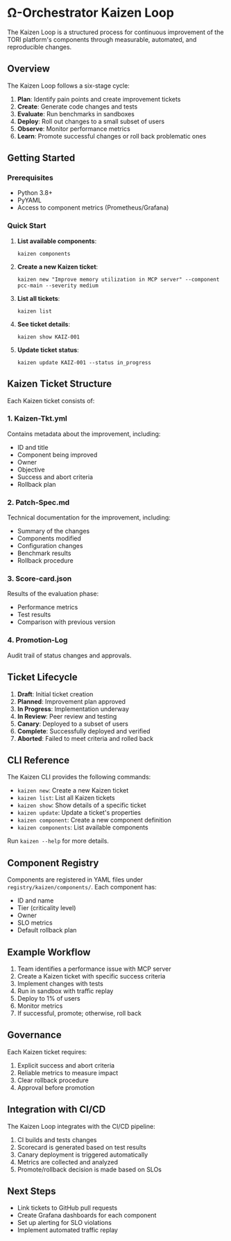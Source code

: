 # Ω-Orchestrator Kaizen Loop

The Kaizen Loop is a structured process for continuous improvement of the TORI platform's components through measurable, automated, and reproducible changes.

## Overview

The Kaizen Loop follows a six-stage cycle:
1. **Plan**: Identify pain points and create improvement tickets
2. **Create**: Generate code changes and tests
3. **Evaluate**: Run benchmarks in sandboxes
4. **Deploy**: Roll out changes to a small subset of users
5. **Observe**: Monitor performance metrics
6. **Learn**: Promote successful changes or roll back problematic ones

## Getting Started

### Prerequisites

- Python 3.8+
- PyYAML
- Access to component metrics (Prometheus/Grafana)

### Quick Start

1. **List available components**:
   ```batch
   kaizen components
   ```

2. **Create a new Kaizen ticket**:
   ```batch
   kaizen new "Improve memory utilization in MCP server" --component pcc-main --severity medium
   ```

3. **List all tickets**:
   ```batch
   kaizen list
   ```

4. **See ticket details**:
   ```batch
   kaizen show KAIZ-001
   ```

5. **Update ticket status**:
   ```batch
   kaizen update KAIZ-001 --status in_progress
   ```

## Kaizen Ticket Structure

Each Kaizen ticket consists of:

### 1. Kaizen-Tkt.yml

Contains metadata about the improvement, including:
- ID and title
- Component being improved
- Owner
- Objective
- Success and abort criteria
- Rollback plan

### 2. Patch-Spec.md

Technical documentation for the improvement, including:
- Summary of the changes
- Components modified
- Configuration changes
- Benchmark results
- Rollback procedure

### 3. Score-card.json

Results of the evaluation phase:
- Performance metrics
- Test results
- Comparison with previous version

### 4. Promotion-Log

Audit trail of status changes and approvals.

## Ticket Lifecycle

1. **Draft**: Initial ticket creation
2. **Planned**: Improvement plan approved
3. **In Progress**: Implementation underway
4. **In Review**: Peer review and testing
5. **Canary**: Deployed to a subset of users
6. **Complete**: Successfully deployed and verified
7. **Aborted**: Failed to meet criteria and rolled back

## CLI Reference

The Kaizen CLI provides the following commands:

- `kaizen new`: Create a new Kaizen ticket
- `kaizen list`: List all Kaizen tickets
- `kaizen show`: Show details of a specific ticket
- `kaizen update`: Update a ticket's properties
- `kaizen component`: Create a new component definition
- `kaizen components`: List available components

Run `kaizen --help` for more details.

## Component Registry

Components are registered in YAML files under `registry/kaizen/components/`. Each component has:

- ID and name
- Tier (criticality level)
- Owner
- SLO metrics
- Default rollback plan

## Example Workflow

1. Team identifies a performance issue with MCP server
2. Create a Kaizen ticket with specific success criteria
3. Implement changes with tests
4. Run in sandbox with traffic replay
5. Deploy to 1% of users
6. Monitor metrics
7. If successful, promote; otherwise, roll back

## Governance

Each Kaizen ticket requires:
1. Explicit success and abort criteria
2. Reliable metrics to measure impact
3. Clear rollback procedure
4. Approval before promotion

## Integration with CI/CD

The Kaizen Loop integrates with the CI/CD pipeline:
1. CI builds and tests changes
2. Scorecard is generated based on test results
3. Canary deployment is triggered automatically
4. Metrics are collected and analyzed
5. Promote/rollback decision is made based on SLOs

## Next Steps

- Link tickets to GitHub pull requests
- Create Grafana dashboards for each component
- Set up alerting for SLO violations
- Implement automated traffic replay

